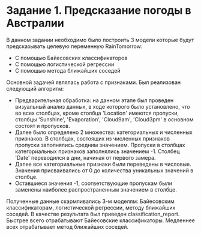 # Задание 1. Предсказание погоды в Австралии

В данном задании необходимо было построить 3 модели которые будут предсказывать целевую переменную RainTomorrow:
- С помощью Байесовских классификаторов
- С помощью логистической регрессии
- С помощью метода ближайших соседей

Основной задачей являлась работа с признаками.
Был реализован следующий алгоритм:
- Предварительная обработка: на данном этапе был проведен визуальный анализ данных, 
  в ходе которого было установлено, что во всех столбцах, кроме столбца 'Location' имеются пропуски,
  столбцы 'Sunshine', 'Evaporation', 'Cloud9am', 'Cloud3pm' в основном состоят и пропусков.
- Далее было определено 2 множества: категориальных и численных признаков. В столбцах, состоящих из численных
признаков пропуски заполнялись средним значением. Пропуски в столбцах категориальных признаков заполнялись 
  значением -1. Столбец 'Date' переводился в дни, начиная от первого замера.
- Далее все категориальные признаки были переведены в числовые. Значения присваивались от 0 до количества уникальных 
  значений в столбце.
- Оставшиеся значения -1, соответствующие пропускам были заменены наиболее распространенным значением в столбце.

Полученные данные скармливались 3-м моделям: Байесовским классификаторам, логистической регрессии, методу ближайших соседей.
В качестве результата был приведен classification_report. Быстрее всего отрабатывают Байесовские классификаторы.
Медленнее всех отрабатывает метод ближайших соседей. 
